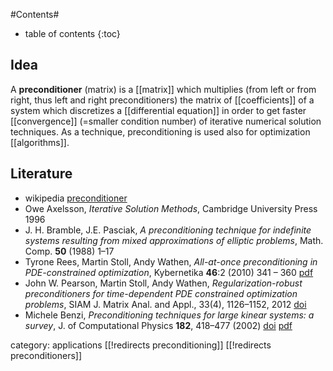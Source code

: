 
#Contents#
* table of contents
{:toc}

## Idea

A __preconditioner__ (matrix) is a [[matrix]] which multiplies (from left or from right, thus left and right preconditioners) the matrix of [[coefficients]] of a system which discretizes a [[differential equation]] in order to get faster [[convergence]] (=smaller condition number) of iterative numerical solution techniques. As a technique, preconditioning is used also for optimization [[algorithms]].  

## Literature

* wikipedia [preconditioner](http://en.wikipedia.org/wiki/Preconditioner)
* Owe Axelsson, _Iterative Solution Methods_, Cambridge University Press 1996
* J. H. Bramble, J.E. Pasciak, _A preconditioning technique for indefinite systems resulting from mixed approximations of elliptic problems_,  Math. Comp. __50__ (1988) 1&#8211;17
* Tyrone Rees, Martin Stoll, Andy Wathen, _All-at-once preconditioning in PDE-constrained optimization_, Kybernetika __46__:2 (2010) 341 &#8211; 360 [pdf](http://www.kybernetika.cz/content/2010/2/341/paper.pdf)
* John W. Pearson, Martin Stoll, Andy Wathen, _Regularization-robust preconditioners for time-dependent PDE constrained optimization problems_, SIAM J. Matrix Anal. and Appl., 33(4), 1126&#8211;1152, 2012 [doi](http://dx.doi.org/10.1137/110847949)
* Michele Benzi, _Preconditioning techniques for large kinear
systems: a survey_, J. of Computational Physics __182__,
418&#8211;477 (2002) [doi](http://dx.doi.org/10.1006/jcph.2002.7176)
[pdf](http://www.mathcs.emory.edu/~benzi/Web_papers/survey.pdf)

category: applications
[[!redirects preconditioning]]
[[!redirects preconditioners]]